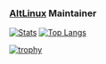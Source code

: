 ### [AltLinux](https://en.altlinux.org/Main_Page) Maintainer
[![Stats](https://github-readme-stats.vercel.app/api?username=IvanKhanas&show_icons=true&theme=dark&hide_border=true&include_all_commits=true&count_private=true&custom_title=GitHub+Stats)](https://github.com/IvanKhanas)
[![Top Langs](https://github-readme-stats.vercel.app/api/top-langs/?username=IvanKhanas&layout=compact&theme=dark&hide_border=true)](https://github.com/IvanKhanas)

[![trophy](https://github-profile-trophy.vercel.app/?username=IvanKhanas)](https://github.com/ryo-ma/github-profile-trophy)
